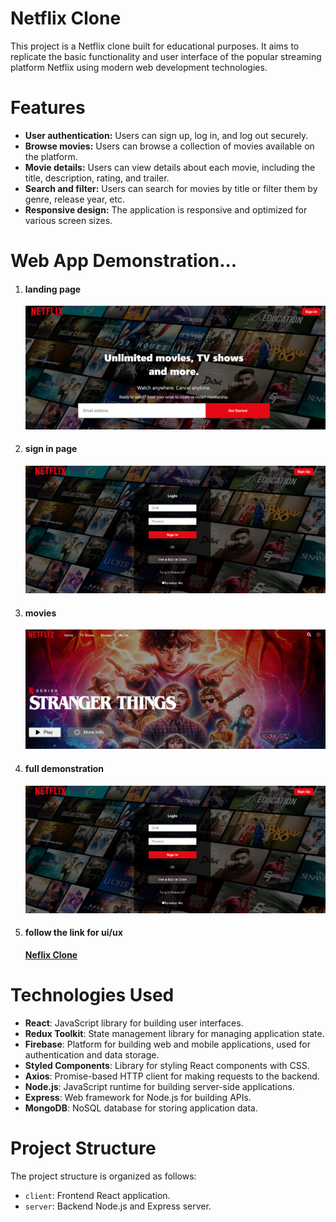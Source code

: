 <h1>Netflix Clone</h1>
This project is a Netflix clone built for educational purposes. It aims to replicate the basic functionality and user interface of the popular streaming platform Netflix using modern web development technologies.

<h1>Features</h1>
<ul>
  <li><b>User authentication:</b> Users can sign up, log in, and log out securely.</li>
  <li><b>Browse movies:</b> Users can browse a collection of movies available on the platform.</li>
  <li><b>Movie details:</b> Users can view details about each movie, including the title, description, rating, and trailer.</li>
  <li><b>Search and filter:</b> Users can search for movies by title or filter them by genre, release year, etc.</li>
  <li><b>Responsive design:</b> The application is responsive and optimized for various screen sizes.</li>
</ul>

<h1>Web App Demonstration...</h1>
<ol>
  <li>
    <h4>landing page</h4>
    <img src='netflix-ui\src\assets\signup.png' />
  </li>
  <li>
    <h4>sign in page</h4>
    <img src='netflix-ui\src\assets\sigin.png' />
  </li>
  <li>
    <h4>movies</h4>
    <img src='netflix-ui\src\assets\homepage.png' />
  </li>
  <li>
    <h4>full demonstration</h4>
    <img src='netflix-ui\src\assets\sigin.png' />
  </li>
  <li>
    <h4>follow the link for ui/ux</h4>
    <a href='https//:www.bischops.africa/nefflix'><b>Neflix Clone</b></a> 
  </li>
</ol>



<h1>Technologies Used</h1>
<ul>
  <li><b>React</b>: JavaScript library for building user interfaces.</li>
  <li><b>Redux Toolkit</b>: State management library for managing application state.</li>
  <li><b>Firebase</b>: Platform for building web and mobile applications, used for authentication and data storage.</li>
  <li><b>Styled Components</b>: Library for styling React components with CSS.</li>
  <li><b>Axios</b>: Promise-based HTTP client for making requests to the backend.</li>
  <li><b>Node.js</b>: JavaScript runtime for building server-side applications.</li>
  <li><b>Express</b>: Web framework for Node.js for building APIs.</li>
  <li><b>MongoDB</b>: NoSQL database for storing application data.</li>
</ul>

<h1>Project Structure</h1>
The project structure is organized as follows:

<ul>
  <li><code>client</code>: Frontend React application.</li>
  <li><code>server</code>: Backend Node.js and Express server.</li>
</ul>